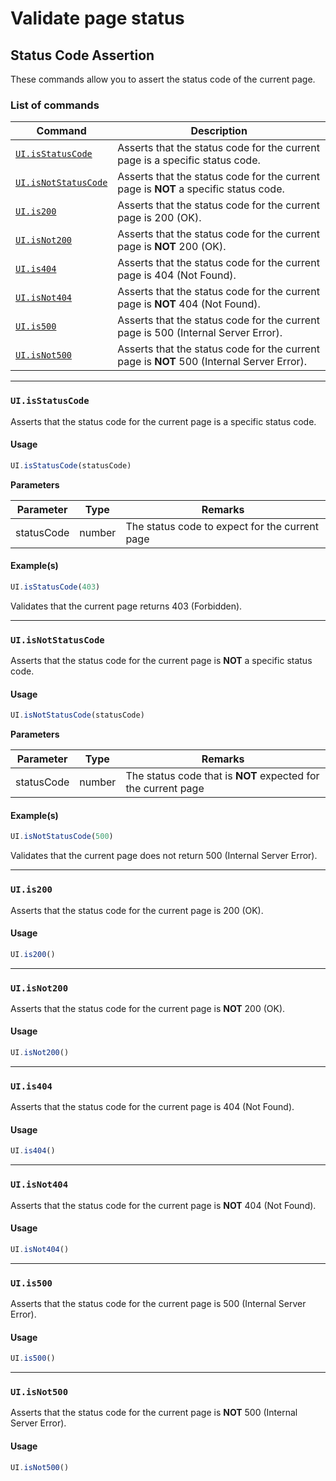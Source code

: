 # Validate page status

## Status Code Assertion <a href="#status-code-assertion" id="status-code-assertion"></a>

These commands allow you to assert the status code of the current page.

### List of commands <a href="#list-of-commands" id="list-of-commands"></a>

| Command                                                                                                           | Description                                                                               |
| ----------------------------------------------------------------------------------------------------------------- | ----------------------------------------------------------------------------------------- |
| [`UI.isStatusCode`](https://docs.uilicious.com/scripting/http\_status\_code\_assertion.html#uiisstatuscode)       | Asserts that the status code for the current page is a specific status code.              |
| [`UI.isNotStatusCode`](https://docs.uilicious.com/scripting/http\_status\_code\_assertion.html#uiisnotstatuscode) | Asserts that the status code for the current page is **NOT** a specific status code.      |
| [`UI.is200`](https://docs.uilicious.com/scripting/http\_status\_code\_assertion.html#uiis200)                     | Asserts that the status code for the current page is 200 (OK).                            |
| [`UI.isNot200`](https://docs.uilicious.com/scripting/http\_status\_code\_assertion.html#uisinot200)               | Asserts that the status code for the current page is **NOT** 200 (OK).                    |
| [`UI.is404`](https://docs.uilicious.com/scripting/http\_status\_code\_assertion.html#usis404)                     | Asserts that the status code for the current page is 404 (Not Found).                     |
| [`UI.isNot404`](https://docs.uilicious.com/scripting/http\_status\_code\_assertion.html#uiisnot404)               | Asserts that the status code for the current page is **NOT** 404 (Not Found).             |
| [`UI.is500`](https://docs.uilicious.com/scripting/http\_status\_code\_assertion.html#uiis500)                     | Asserts that the status code for the current page is 500 (Internal Server Error).         |
| [`UI.isNot500`](https://docs.uilicious.com/scripting/http\_status\_code\_assertion.html#uiisnot500)               | Asserts that the status code for the current page is **NOT** 500 (Internal Server Error). |

***

### `UI.isStatusCode` <a href="#uiisstatuscode" id="uiisstatuscode"></a>

Asserts that the status code for the current page is a specific status code.

#### Usage <a href="#usage" id="usage"></a>

```javascript
UI.isStatusCode(statusCode)
```

**Parameters**

| Parameter  | Type   | Remarks                                        |
| ---------- | ------ | ---------------------------------------------- |
| statusCode | number | The status code to expect for the current page |

#### Example(s) <a href="#examples" id="examples"></a>

```javascript
UI.isStatusCode(403)
```

Validates that the current page returns 403 (Forbidden).

***

### `UI.isNotStatusCode` <a href="#uiisnotstatuscode" id="uiisnotstatuscode"></a>

Asserts that the status code for the current page is **NOT** a specific status code.

#### Usage <a href="#usage" id="usage"></a>

```javascript
UI.isNotStatusCode(statusCode)
```

**Parameters**

| Parameter  | Type   | Remarks                                                       |
| ---------- | ------ | ------------------------------------------------------------- |
| statusCode | number | The status code that is **NOT** expected for the current page |

#### Example(s) <a href="#examples" id="examples"></a>

```javascript
UI.isNotStatusCode(500)
```

Validates that the current page does not return 500 (Internal Server Error).

***

### `UI.is200` <a href="#uiis200" id="uiis200"></a>

Asserts that the status code for the current page is 200 (OK).

#### Usage <a href="#usage" id="usage"></a>

```javascript
UI.is200()
```

***

### `UI.isNot200` <a href="#uiisnot200" id="uiisnot200"></a>

Asserts that the status code for the current page is **NOT** 200 (OK).

#### Usage <a href="#usage" id="usage"></a>

```javascript
UI.isNot200()
```

***

### `UI.is404` <a href="#uiis404" id="uiis404"></a>

Asserts that the status code for the current page is 404 (Not Found).

#### Usage <a href="#usage" id="usage"></a>

```javascript
UI.is404()
```

***

### `UI.isNot404` <a href="#uiisnot404" id="uiisnot404"></a>

Asserts that the status code for the current page is **NOT** 404 (Not Found).

#### Usage <a href="#usage" id="usage"></a>

```javascript
UI.isNot404()
```

***

### `UI.is500` <a href="#uiis500" id="uiis500"></a>

Asserts that the status code for the current page is 500 (Internal Server Error).

#### Usage <a href="#usage" id="usage"></a>

```javascript
UI.is500()
```

***

### `UI.isNot500` <a href="#uiisnot500" id="uiisnot500"></a>

Asserts that the status code for the current page is **NOT** 500 (Internal Server Error).

#### Usage <a href="#usage" id="usage"></a>

```javascript
UI.isNot500()
```
